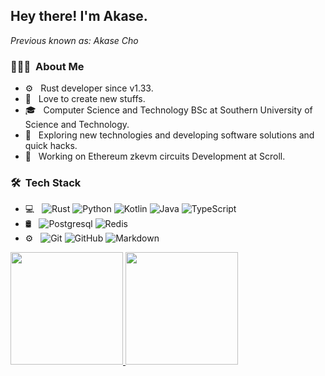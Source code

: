 <h2> Hey there! I'm Akase.</h2>

*Previous known as: Akase Cho*

<h3> 👨🏻‍💻 &nbsp;About Me </h3>

- ⚙️ &nbsp; Rust developer since v1.33.
- 🌱 &nbsp; Love to create new stuffs.
- 🎓 &nbsp; Computer Science and Technology BSc at Southern University of Science and Technology.
- 🤔 &nbsp; Exploring new technologies and developing software solutions and quick hacks.
- 💼 &nbsp; Working on Ethereum zkevm circuits Development at Scroll.

<h3> 🛠 &nbsp;Tech Stack</h3>

- 💻 &nbsp;
  ![Rust](https://img.shields.io/badge/-Rust-333333?style=flat&logo=Rust)
  ![Python](https://img.shields.io/badge/-Python-333333?style=flat&logo=Python)
  ![Kotlin](https://img.shields.io/badge/-Kotlin-333333?style=flat&logo=Kotlin)
  ![Java](https://img.shields.io/badge/-Java-333333?style=flat&logo=Java)
  ![TypeScript](https://img.shields.io/badge/-TypeScript-333333?style=flat&logo=TypeScript)
- 🛢 &nbsp;
  ![Postgresql](https://img.shields.io/badge/-Postgresql-333333?style=flat&logo=Postgresql)
  ![Redis](https://img.shields.io/badge/-Redis-333333?style=flat&logo=Redis)
- ⚙️ &nbsp;
  ![Git](https://img.shields.io/badge/-Git-333333?style=flat&logo=git)
  ![GitHub](https://img.shields.io/badge/-GitHub-333333?style=flat&logo=github)
  ![Markdown](https://img.shields.io/badge/-Markdown-333333?style=flat&logo=markdown)

<a href="https://github.com/lightsing">
  <img height="180em" src="https://github-readme-stats.vercel.app/api?username=lightsing&theme=buefy&show_icons=true" />
  <img height="180em" src="https://github-readme-stats.vercel.app/api/top-langs/?username=lightsing&theme=buefy&layout=compact&hide=C%2CC%2B%2B%2CGroff%2CAssembly%2CJavaScript%2CHTML%2CObjective-C" />
</a>
